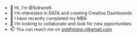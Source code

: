 - 👋 Hi, I’m @Sidrane6
- 👀 I’m interested in DATA and creating Creative Dashboards 
- 🌱 I have recently completed my MBA
- 💞️ I’m looking to collaborate and look for new opportunities
- 📫 You can reach me on siddhirane.r@gmail.com

<!---
Sidrane6/Sidrane6 is a ✨ special ✨ repository because its `README.md` (this file) appears on your GitHub profile.
You can click the Preview link to take a look at your changes.
--->
